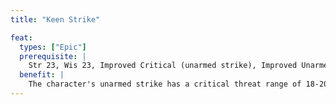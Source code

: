 ```yaml
---
title: "Keen Strike"

feat:
  types: ["Epic"]
  prerequisite: |
    Str 23, Wis 23, Improved Critical (unarmed strike), Improved Unarmed Strike, Stunning fist, _ki_ strike (adamantine).
  benefit: |
    The character's unarmed strike has a critical threat range of 18-20 and deals slashing damage (at the character's option any attack can deal bludgeoning damage, but cannot then take advantage of the enhanced threat range). This ability doesn't stack with other abilities that expand that character's unarmed strike's threat range.
---
```


